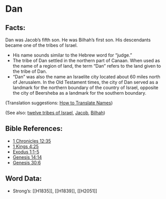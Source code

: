 # Dan

## Facts:

Dan was Jacob’s fifth son. He was Bilhah’s first son. His descendants became one of the tribes of Israel.

* His name sounds similar to the Hebrew word for “judge.”
* The tribe of Dan settled in the northern part of Canaan. When used as the name of a region of land, the term “Dan” refers to the land given to the tribe of Dan.
* “Dan” was also the name an Israelite city located about 60 miles north of Jerusalem. In the Old Testament times, the city of Dan served as a landmark for the northern boundary of the country of Israel, opposite the city of Beersheba as a landmark for the southern boundary.

(Translation suggestions: [How to Translate Names](../../translate/translate-names))

(See also: [twelve tribes of Israel](../other/12tribesofisrael.md), [Jacob](../names/jacob.md), [Bilhah](../names/bilhah.md))

## Bible References:

* [1 Chronicles 12:35](rc://en/tn/help/1ch/12/35)
* [1 Kings 4:25](rc://en/tn/help/1ki/04/25)
* [Exodus 1:1-5](rc://en/tn/help/exo/01/01)
* [Genesis 14:14](rc://en/tn/help/gen/14/14)
* [Genesis 30:6](rc://en/tn/help/gen/30/06)

## Word Data:

* Strong’s: [[H1835]], [[H1839]], [[H2051]]
